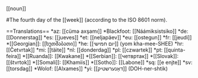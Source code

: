 [[noun]]

#The fourth day of the [[week]] (according to the ISO 8601 norm).

==Translations==
*az: [[cüm&#601; axşamı]]
*Blackfoot: [[Náámiksistsiko]]
*de: [[Donnerstag]]
*es: [[jueves]]
*et: [[neljapäev]]
*eu: [[ostegun]]
*fr: [[jeudi]]
*[[Georgian]]: [[ხუთშაბათი]]
*he: [[יום חמישי]] (yom kha-mee-SHEE)
*hr: [[Četvrtak]]
*mi: [[täite]]
*nl: [[donderdag]]
*pl: [[czwartek]]
*pt: [[quinta-feira]]
*[[Ruanda]]: [[Kwakane]]
*[[Serbian]]: [[четвртак]]
*[[Slovak]]: [[štvrtok]]
*[[Somali]]: [[Khamiis]]
*[[Sotho]]: [[Labone]]
*sq: [[e enjte]]
*sv: [[torsdag]]
*Wolof: [[Alxames]]
*yi: [[דאָנערשטיק]] (DOH-ner-shtik)